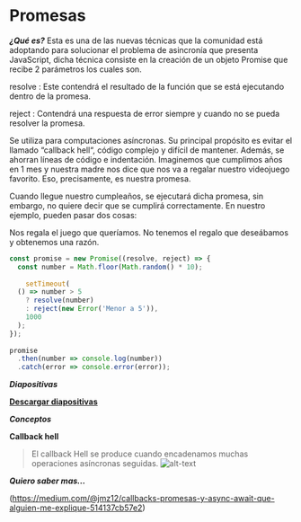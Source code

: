 # Promesas #

***¿Qué es?***
Esta es una de las nuevas técnicas que la comunidad está adoptando para solucionar el problema de asincronía que presenta JavaScript, dicha técnica consiste en la creación de un objeto Promise que recibe 2 parámetros los cuales son.

resolve : Este contendrá el resultado de la función que se está ejecutando dentro de la promesa.

reject : Contendrá una respuesta de error siempre y cuando no se pueda resolver la promesa.

Se utiliza para computaciones asíncronas. Su principal propósito es evitar el llamado “callback hell“, código complejo y difícil de mantener. Además, se ahorran líneas de código e indentación.
Imaginemos que cumplimos años en 1 mes y nuestra madre nos dice que nos va a regalar nuestro videojuego favorito. Eso, precisamente, es nuestra promesa.

Cuando llegue nuestro cumpleaños, se ejecutará dicha promesa, sin embargo, no quiere decir que se cumplirá correctamente. En nuestro ejemplo, pueden pasar dos cosas:

Nos regala el juego que queríamos.
No tenemos el regalo que deseábamos y obtenemos una razón.

```javascript
const promise = new Promise((resolve, reject) => {
  const number = Math.floor(Math.random() * 10);
 
    setTimeout(
  () => number > 5
    ? resolve(number)
    : reject(new Error('Menor a 5')),
    1000
  );
});
 
promise
  .then(number => console.log(number))
  .catch(error => console.error(error));
```

***Diapositivas***

[**Descargar diapositivas**](https://raw.githubusercontent.com/devfmx/cinta-roja/master/5_promesas/Promesas.pdf)


***Conceptos***

**Callback hell**
>El callback Hell se produce cuando encadenamos muchas operaciones asíncronas seguidas.
>![alt-text](https://cdn-images-1.medium.com/max/2000/1*nREYTp-1WUnDmz3YXabNsg.png)

***Quiero saber mas...***

(https://medium.com/@jmz12/callbacks-promesas-y-async-await-que-alguien-me-explique-514137cb57e2)
